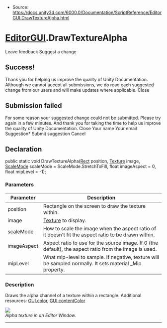* Source: https://docs.unity3d.com/6000.0/Documentation/ScriptReference/EditorGUI.DrawTextureAlpha.html

#  [EditorGUI](https://docs.unity3d.com/6000.0/Documentation/ScriptReference/EditorGUI.html).DrawTextureAlpha
Leave feedback
Suggest a change
## Success!
Thank you for helping us improve the quality of Unity Documentation. Although we cannot accept all submissions, we do read each suggested change from our users and will make updates where applicable.
Close
## Submission failed
For some reason your suggested change could not be submitted. Please <a>try again</a> in a few minutes. And thank you for taking the time to help us improve the quality of Unity Documentation.
Close
Your name Your email Suggestion* Submit suggestion
Cancel
## Declaration
public static void DrawTextureAlpha([Rect](https://docs.unity3d.com/6000.0/Documentation/ScriptReference/Rect.html) position, [Texture](https://docs.unity3d.com/6000.0/Documentation/ScriptReference/Texture.html) image, [ScaleMode](https://docs.unity3d.com/6000.0/Documentation/ScriptReference/ScaleMode.html) scaleMode = ScaleMode.StretchToFill, float imageAspect = 0, float mipLevel = -1); 
### Parameters
Parameter | Description  
---|---  
position | Rectangle on the screen to draw the texture within.  
image |  [Texture](https://docs.unity3d.com/6000.0/Documentation/ScriptReference/Texture.html) to display.  
scaleMode | How to scale the image when the aspect ratio of it doesn't fit the aspect ratio to be drawn within.  
imageAspect | Aspect ratio to use for the source image. If 0 (the default), the aspect ratio from the image is used.  
mipLevel | What mip-level to sample. If negative, texture will be sampled normally. It sets material _Mip property.  
### Description
Draws the alpha channel of a texture within a rectangle.
Additional resources: [GUI.color](https://docs.unity3d.com/6000.0/Documentation/ScriptReference/GUI-color.html), [GUI.contentColor](https://docs.unity3d.com/6000.0/Documentation/ScriptReference/GUI-contentColor.html)  
  
![](https://docs.unity3d.com/6000.0/Documentation/StaticFiles/ScriptRefImages/EditorGUIDrawTextureAlpha.png)  
_Alpha texture in an Editor Window._  
  

* * *
